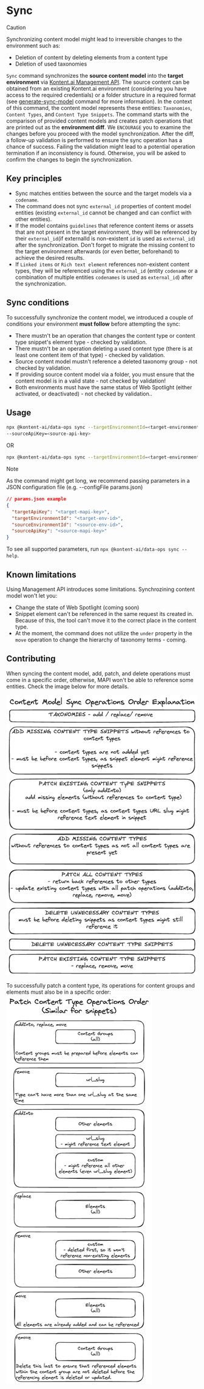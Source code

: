 # Sync
> [!CAUTION] 
> Synchronizing content model might lead to irreversible changes to the environment such as:
> - Deletion of content by deleting elements from a content type
> - Deletion of used taxonomies

`Sync` command synchronizes the **source content model** into the **target environment** via [Kontent.ai Management API](https://kontent.ai/learn/docs/apis/openapi/management-api-v2/). The source content can be obtained from an existing Kontent.ai environment (considering you have access to the required credentials) or a folder structure in a required format (see [generate-sync-model](../generateSyncModel/README.md) command for more information). In the context of this command, the content model represents these entities: `Taxonomies`, `Content Types`, and `Content Type Snippets`. The command starts with the comparison of provided content models and creates patch operations that are printed out as the **environment diff**. We `ENCOURAGE` you to examine the changes before you proceed with the model synchronization. After the diff, a follow-up validation is performed to ensure the sync operation has a chance of success. Failing the validation might lead to a potential operation termination if an inconsistency is found. Otherwise, you will be asked to confirm the changes to begin the synchronization.

## Key principles
- Sync matches entities between the source and the target models via a `codename`.
- The command does not sync `external_id` properties of content model entities (existing `external_id` cannot be changed and can conflict with other entities). 
- If the model contains `guidelines` that reference content items or assets that are not present in the target environment, they will be referenced by their `external_id`(if externalId is non-existent `id` is used as `external_id`) after the synchronization. Don't forget to migrate the missing content to the target environment afterwards (or even better, beforehand) to achieve the desired results. 
- If `Linked items` or `Rich text element` references non-existent content types, they will be referenced using the `external_id` (entity `codename` or a combination of multiple entities `codenames` is used as `external_id`) after the synchronization.
  
## Sync conditions
To successfully synchronize the content model, we introduced a couple of conditions your environment **must follow** before attempting the sync:
- There mustn't be an operation that changes the content type or content type snippet's element type - checked by validation.
- There mustn't be an operation deleting a used content type (there is at least one content item of that type) - checked by validation.
- Source content model mustn't reference a deleted taxonomy group - not checked by validation.
- If providing source content model via a folder, you must ensure that the content model is in a valid state - not checked by validation!
- Both environments must have the same status of Web Spotlight (either activated, or deactivated) - not checked by validation..

## Usage
```bash
npx @kontent-ai/data-ops sync --targetEnvironmentId=<target-environment-id> --targetApiKey=<target-management-API-key> --sourceEnvironmentId=<source-environment-id>
--sourceApiKey=<source-api-key>
```
OR

```bash
npx @kontent-ai/data-ops sync --targetEnvironmentId=<target-environment-id> --targetApiKey=<target-management-API-key> --folderName=<path-to-content-folder>
```

> [!NOTE]  
> As the command might get long, we recommend passing parameters in a JSON configuration file (e.g. --configFile params.json)
> ```JSON
> // params.json example
> {
>   "targetApiKey": "<target-mapi-key>",
>   "targetEnvironmentId": "<target-env-id>",
>   "sourceEnvironmentId": "<source-env-id>",
>   "sourceApiKey": "<source-mapi-key>"
> }
> ```

To see all supported parameters, run `npx @kontent-ai/data-ops sync --help`.

## Known limitations
Using Management API introduces some limitations. Synchrozining content model won't let you:
- Change the state of Web Spotlight (coming soon)
- Snippet element can't be referenced in the same request its created in. Because of this, the tool can't move it to the correct place in the content type.
- At the moment, the command does not utilize the `under` property in the `move` operation to change the hierarchy of taxonomy terms - coming.

## Contributing

When syncing the content model, add, patch, and delete operations must come in a specific order, otherwise, MAPI won't be able to reference some entities. Check the image below for more details.

![Content model operations order](./content_model_operations_order.png)

To successfully patch a content type, its operations for content groups and elements must also be in a specific order:
![Content type operations order](./content_type_operations_order.png)


